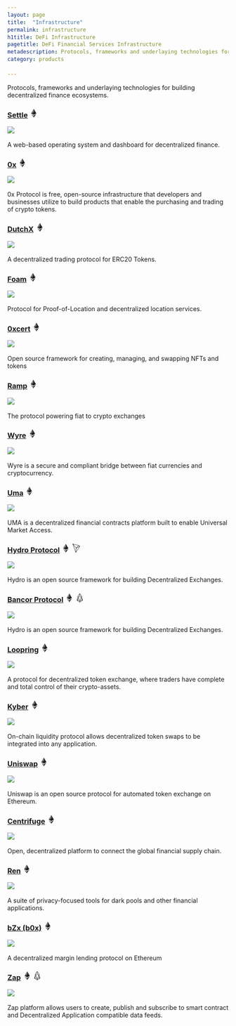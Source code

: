 ```yaml
---
layout: page
title:  "Infrastructure"
permalink: infrastructure
h1title: DeFi Infrastructure
pagetitle: DeFi Financial Services Infrastructure  
metadescription: Protocols, frameworks and underlaying technologies for building decentralized finance ecosystems.
category: products

---
```


Protocols, frameworks and underlaying technologies for building decentralized finance ecosystems.

### [Settle](https://settle.finance/) ![](/images/ether.png)

![](//image.thum.io/get/width/500/crop/600/https://settle.finance/)

A web-based operating system and dashboard for decentralized finance.

### [0x](https://0x.org/) ![](/images/ether.png)

![](//image.thum.io/get/width/500/crop/600/https://0x.org/)

0x Protocol is free, open-source infrastructure that developers and businesses utilize to build products that enable the purchasing and trading of crypto tokens.

### [DutchX](https://dutchx-rinkeby.d.exchange/) ![](/images/ether.png)

![](//image.thum.io/get/width/500/crop/600/https://dutchx-rinkeby.d.exchange/)

A decentralized trading protocol for ERC20 Tokens.

### [Foam](https://foam.space/) ![](/images/ether.png)

![](//image.thum.io/get/width/500/crop/600/https://foam.space/)

Protocol for Proof-of-Location and decentralized location services.

### [0xcert](https://0xcert.org/) ![](/images/ether.png)

![](//image.thum.io/get/width/500/crop/600/https://0xcert.org/)

Open source framework for creating, managing, and swapping NFTs and tokens

### [Ramp](https://ramp.network/) ![](/images/ether.png)

![](//image.thum.io/get/width/500/crop/600/https://ramp.network/)

The protocol powering fiat to crypto exchanges

### [Wyre](https://www.sendwyre.com/) ![](/images/ether.png)

![](//image.thum.io/get/width/500/crop/600/https://www.sendwyre.com/)

Wyre is a secure and compliant bridge between fiat currencies and cryptocurrency.

### [Uma](https://umaproject.org/) ![](/images/ether.png)

![](//image.thum.io/get/width/500/crop/600/https://umaproject.org/)

UMA is a decentralized financial contracts platform built to enable Universal Market Access.

### [Hydro Protocol](https://hydroprotocol.io/) ![](/images/ether.png) ![](/images/tron.png)

![](//image.thum.io/get/width/500/crop/600/https://hydroprotocol.io/)

Hydro is an open source framework for building Decentralized Exchanges.

### [Bancor Protocol](https://about.bancor.network/protocol/) ![](/images/ether.png) ![](/images/eos.png)

![](//image.thum.io/get/width/500/crop/600/https://about.bancor.network/protocol/)

Hydro is an open source framework for building Decentralized Exchanges.

### [Loopring](https://loopring.org/) ![](/images/ether.png)

![](//image.thum.io/get/width/500/crop/600/https://loopring.org/)

A protocol for decentralized token exchange, where traders have complete and total control of their crypto-assets.

### [Kyber](https://kyber.network/) ![](/images/ether.png)

![](//image.thum.io/get/width/500/crop/600/https://kyber.network/)

On-chain liquidity protocol allows decentralized token swaps to be integrated into any application.

### [Uniswap](https://uniswap.io/) ![](/images/ether.png)

![](//image.thum.io/get/width/500/crop/600/https://uniswap.io/)

Uniswap is an open source protocol for automated token exchange on Ethereum.

### [Centrifuge](https://centrifuge.io/) ![](/images/ether.png)

![](//image.thum.io/get/width/500/crop/600/https://centrifuge.io/)

Open, decentralized platform to connect the global financial supply chain.

### [Ren](https://renproject.io/) ![](/images/ether.png)

![](//image.thum.io/get/width/500/crop/600/https://renproject.io/)

A suite of privacy-focused tools for dark pools and other financial applications.

### [bZx (b0x)](https://b0x.network/) ![](/images/ether.png)

![](//image.thum.io/get/width/500/crop/600/https://b0x.network/)

A decentralized margin lending protocol on Ethereum

### [Zap](https://zap.org/) ![](/images/ether.png) ![](/images/eos.png)

![](//image.thum.io/get/width/500/crop/600/https://zap.org/)

Zap platform allows users to create, publish and subscribe to smart contract and Decentralized Application compatible data feeds.

